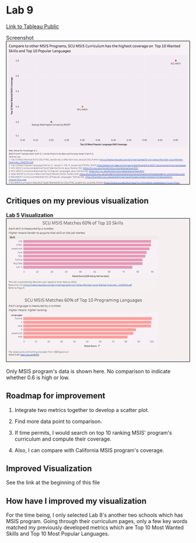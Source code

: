 

# Lab 9

[Link to Tableau Public](https://public.tableau.com/profile/meiyuan.li#!/vizhome/IntegratedVis/IntegratedDashboard?publish=yes)

Screenshot 
![](1.png)


## Critiques on my previous visualization  
**Lab 5 Visualization**
![](2.png)

Only MSIS program's data is shown here. 
No comparison to indicate whether 0.6 is high or low.



## Roadmap for improvement

1. Integrate two metrics together to develop a scatter plot.

2. Find more data point to comparison.

3. If time permits, I would search on top 10 ranking MSIS' program's curriculum and compute their coverage. 

4. Also, I can compare with California MSIS program's coverage.


## Improved Visualization  

See the link at the beginning of this file



## How have I improved my visualization


For the time being, I only selected Lab 8's another two schools which has MSIS program. Going through their curriculum pages, only a few key words matched my previously developed metrics which are Top 10 Most Wanted Skills and Top 10 Most Popular Languages.

